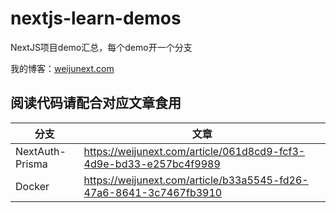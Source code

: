 # nextjs-learn-demos

NextJS项目demo汇总，每个demo开一个分支  

我的博客：[weijunext.com](https://weijunext.com)

## 阅读代码请配合对应文章食用


|  分支   | 文章  |
|  ----  | ----  |
| NextAuth-Prisma  | https://weijunext.com/article/061d8cd9-fcf3-4d9e-bd33-e257bc4f9989 |
| Docker  | https://weijunext.com/article/b33a5545-fd26-47a6-8641-3c7467fb3910 |
